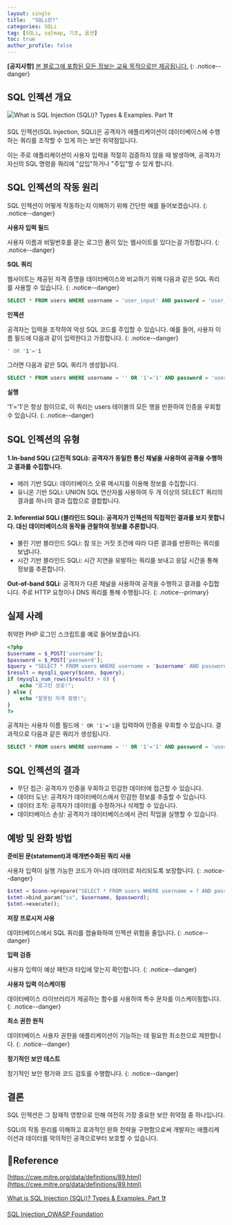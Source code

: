 ```yaml
---
layout: single
title:  "SQLi란?"
categories: SQLi
tag: [SQLi, sqlmap, 기초, 옵션]
toc: true
author_profile: false
---
```


**[공지사항]** [본 블로그에 포함된 모든 정보는 교육 목적으로만 제공됩니다.](https://weoooo.github.io/notice/notice/)
{: .notice--danger}

## SQL 인젝션 개요

![What is SQL Injection (SQLi)? Types & Examples. Part 1❗️](https://cdn.prod.website-files.com/5ff66329429d880392f6cba2/6275078d9f62bcb3d2f7f811_SQLi.jpg)

SQL 인젝션(SQL Injection, SQLi)은 공격자가 애플리케이션이 데이터베이스에 수행하는 쿼리를 조작할 수 있게 하는 보안 취약점입니다.

이는 주로 애플리케이션이 사용자 입력을 적절히 검증하지 않을 때 발생하며, 공격자가 자신의 SQL 명령을 쿼리에 "삽입"하거나 "주입"할 수 있게 합니다.

## SQL 인젝션의 작동 원리

SQL 인젝션이 어떻게 작동하는지 이해하기 위해 간단한 예를 들어보겠습니다.
{: .notice--danger}

**사용자 입력 필드**

사용자 이름과 비밀번호를 묻는 로그인 폼이 있는 웹사이트를 있다는걸 가정합니다.
{: .notice--danger}

**SQL 쿼리**

웹사이트는 제공된 자격 증명을 데이터베이스와 비교하기 위해 다음과 같은 SQL 쿼리를 사용할 수 있습니다.
{: .notice--danger}

```sql
SELECT * FROM users WHERE username = 'user_input' AND password = 'user_password';
```

**인젝션**

공격자는 입력을 조작하여 악성 SQL 코드를 주입할 수 있습니다. 예를 들어, 사용자 이름 필드에 다음과 같이 입력한다고 가정합니다.
{: .notice--danger}

```bash
' OR '1'='1
```

그러면 다음과 같은 SQL 쿼리가 생성됩니다.

```sql
SELECT * FROM users WHERE username = '' OR '1'='1' AND password = 'user_password';
```

**실행**

'1'='1'은 항상 참이므로, 이 쿼리는 users 테이블의 모든 행을 반환하여 인증을 우회할 수 있습니다.
{: .notice--danger}

## SQL 인젝션의 유형

<div class="notice--primary">
<h4>1.In-band SQLi (고전적 SQLi): 공격자가 동일한 통신 채널을 사용하여 공격을 수행하고 결과를 수집합니다.</h4>
<ul>
   <li>에러 기반 SQLi: 데이터베이스 오류 메시지를 이용해 정보를 수집합니다.</li>
   <li>유니온 기반 SQLi: UNION SQL 연산자를 사용하여 두 개 이상의 SELECT 쿼리의 결과를 하나의 결과 집합으로 결합합니다.</li>
</ul>
</div>

<div class="notice--primary">
<h4>2. Inferential SQLi (블라인드 SQLi): 공격자가 인젝션의 직접적인 결과를 보지 못합니다. 대신 데이터베이스의 동작을 관찰하여 정보를 추론합니다.</h4>
<ul>
   <li>불린 기반 블라인드 SQLi: 참 또는 거짓 조건에 따라 다른 결과를 반환하는 쿼리를 보냅니다.</li>
   <li>시간 기반 블라인드 SQLi: 시간 지연을 유발하는 쿼리를 보내고 응답 시간을 통해 정보를 추론합니다.</li>
</ul>
</div>

**Out-of-band SQLi**: 공격자가 다른 채널을 사용하여 공격을 수행하고 결과를 수집합니다. 주로 HTTP 요청이나 DNS 쿼리를 통해 수행됩니다.
{: .notice--primary}

## 실제 사례

취약한 PHP 로그인 스크립트를 예로 들어보겠습니다.

```php
<?php
$username = $_POST['username'];
$password = $_POST['password'];
$query = "SELECT * FROM users WHERE username = '$username' AND password = '$password'";
$result = mysqli_query($conn, $query);
if (mysqli_num_rows($result) > 0) {
    echo "로그인 성공!"; 
} else {
    echo "잘못된 자격 증명!";
}
?>
```

공격자는 사용자 이름 필드에 `' OR '1'='1`을 입력하여 인증을 우회할 수 있습니다. 결과적으로 다음과 같은 쿼리가 생성됩니다.

```sql
SELECT * FROM users WHERE username = '' OR '1'='1' AND password = 'user_password';
```

## SQL 인젝션의 결과

<div class="notice--success">
<ul>
   <li>무단 접근: 공격자가 인증을 우회하고 민감한 데이터에 접근할 수 있습니다.</li>
   <li>데이터 도난: 공격자가 데이터베이스에서 민감한 정보를 추출할 수 있습니다.</li>
   <li>데이터 조작: 공격자가 데이터를 수정하거나 삭제할 수 있습니다.</li>
   <li>데이터베이스 손상: 공격자가 데이터베이스에서 관리 작업을 실행할 수 있습니다.</li>
</ul>
</div>

## 예방 및 완화 방법

**준비된 문(statement)과 매개변수화된 쿼리 사용**

사용자 입력이 실행 가능한 코드가 아니라 데이터로 처리되도록 보장합니다.
{: .notice--danger}

```php
$stmt = $conn->prepare("SELECT * FROM users WHERE username = ? AND password = ?");
$stmt->bind_param("ss", $username, $password);
$stmt->execute();
```

**저장 프로시저 사용**

데이터베이스에서 SQL 쿼리를 캡슐화하여 인젝션 위험을 줄입니다.
{: .notice--danger}

**입력 검증**

사용자 입력이 예상 패턴과 타입에 맞는지 확인합니다.
{: .notice--danger}

**사용자 입력 이스케이핑**

데이터베이스 라이브러리가 제공하는 함수를 사용하여 특수 문자를 이스케이핑합니다.
{: .notice--danger}

**최소 권한 원칙**

데이터베이스 사용자 권한을 애플리케이션이 기능하는 데 필요한 최소한으로 제한합니다.
{: .notice--danger}

**정기적인 보안 테스트**

정기적인 보안 평가와 코드 검토를 수행합니다.
{: .notice--danger}

## 결론

SQL 인젝션은 그 잠재적 영향으로 인해 여전히 가장 중요한 보안 취약점 중 하나입니다. 

SQLi의 작동 원리를 이해하고 효과적인 완화 전략을 구현함으로써 개발자는 애플리케이션과 데이터를 악의적인 공격으로부터 보호할 수 있습니다.

## 📖Reference

[https://cwe.mitre.org/data/definitions/89.html](https://cwe.mitre.org/data/definitions/89.html)

[What is SQL Injection (SQLi)? Types &amp; Examples. Part 1❗️](https://www.wallarm.com/what/structured-query-language-injection-sqli-part-1)

[SQL Injection_OWASP Foundation](https://owasp.org/www-community/attacks/SQL_Injection)
